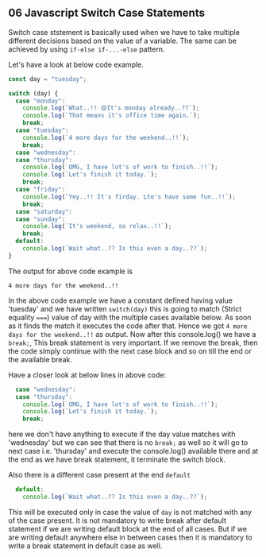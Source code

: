 ## 06 Javascript Switch Case Statements

Switch case ststement is basically used when we have to take multiple different decisions based on the value of a variable. The same can be achieved by using `if-else if-...-else` pattern.

Let's have a look at below code example.

```javascript
const day = "tuesday";

switch (day) {
  case "monday":
    console.log(`What..!! 😫It's monday already..??`);
    console.log(`That means it's office time again.`);
    break;
  case "tuesday":
    console.log(`4 more days for the weekend..!!`);
    break;
  case "wednesday":
  case "thursday":
    console.log(`OMG, I have lot's of work to finish..!!`);
    console.log(`Let's finish it today.`);
    break;
  case "friday":
    console.log(`Yey..!! It's firday. Lte's have some fun..!!`);
    break;
  case "saturday":
  case "sunday":
    console.log(`It's weekend, so relax..!!`);
    break;
  default:
    console.log(`Wait what..?? Is this even a day..??`);
}
```

The output for above code example is

```
4 more days for the weekend..!!
```

In the above code example we have a constant defined having value 'tuesday' and we have written `switch(day)` this is going to match (Strict equality `===`) value of day with the multiple cases available below. As soon as it finds the match it executes the code after that. Hence we got `4 more days for the weekend..!!` as output. Now after this console.log() we have a `break;`, This break statement is very important. If we remove the break, then the code simply continue with the next case block and so on till the end or the available break.

Have a closer look at below lines in above code:

```javascript
  case "wednesday":
  case "thursday":
    console.log(`OMG, I have lot's of work to finish..!!`);
    console.log(`Let's finish it today.`);
    break;
```

here we don't have anything to execute if the day value matches with 'wednesday' but we can see that there is no `break;` as well so it will go to next case i.e. 'thursday' and execute the console.log() available there and at the end as we have break statement, it terminate the switch block.

Also there is a different case present at the end `default`

```javascript
  default:
    console.log(`Wait what..?? Is this even a day..??`);
```

This will be executed only in case the value of `day` is not matched with any of the case present. It is not mandatory to write break after default statement if we are writing default block at the end of all cases. But if we are writing default anywhere else in between cases then it is mandatory to write a break statement in default case as well.
